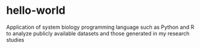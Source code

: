# hello-world
Application of system biology programming language such as Python and R to analyze publicly available datasets and those generated in my research studies
